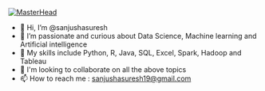 [![MasterHead](https://www.google.com/url?sa=i&url=https%3A%2F%2Fwww.forbes.com%2Fsites%2Fbernardmarr%2F2022%2F10%2F31%2Fthe-top-5-data-science-and-analytics-trends-in-2023%2F&psig=AOvVaw0lnAE8Wvi0Pe-MqC4BVtTB&ust=1669650715655000&source=images&cd=vfe&ved=0CBAQjRxqFwoTCPCG9-jbzvsCFQAAAAAdAAAAABAV)](github.com/sanjushasuresh)

- 👋 Hi, I’m @sanjushasuresh
- 👀 I’m passionate and curious about Data Science, Machine learning and Artificial intelligence
- 🌱 My skills include Python, R, Java, SQL, Excel, Spark, Hadoop and Tableau
- 💞 I'm looking to collaborate on all the above topics
- 📫 How to reach me : sanjushasuresh19@gmail.com 

<!---
sanjushasuresh/sanjushasuresh is a ✨ special ✨ repository because its `README.md` (this file) appears on your GitHub profile.
You can click the Preview link to take a look at your changes.
--->
